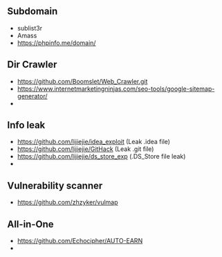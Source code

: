 ## Subdomain

- sublist3r
- Amass
- https://phpinfo.me/domain/ 


## Dir Crawler

- https://github.com/Boomslet/Web_Crawler.git
- https://www.internetmarketingninjas.com/seo-tools/google-sitemap-generator/
- 

## Info leak

- https://github.com/lijiejie/idea_exploit (Leak .idea file)
- https://github.com/lijiejie/GitHack (Leak .git file)
- https://github.com/lijiejie/ds_store_exp (.DS_Store file leak)
- 

## Vulnerability scanner
- https://github.com/zhzyker/vulmap


## All-in-One
- https://github.com/Echocipher/AUTO-EARN
- 
